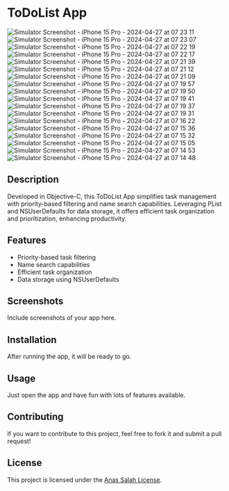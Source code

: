 # ToDoList App

![Simulator Screenshot - iPhone 15 Pro - 2024-04-27 at 07 23 11](https://github.com/Hello07Anas/Todo-List/assets/120333186/efcc56c6-7f8e-477b-9ede-44e33ef4f33b)
![Simulator Screenshot - iPhone 15 Pro - 2024-04-27 at 07 23 07](https://github.com/Hello07Anas/Todo-List/assets/120333186/8a406062-6cfb-48fa-8f7d-2d843d9183fd)
![Simulator Screenshot - iPhone 15 Pro - 2024-04-27 at 07 22 19](https://github.com/Hello07Anas/Todo-List/assets/120333186/8687bf98-da9a-4325-be76-9c06efd9a930)
![Simulator Screenshot - iPhone 15 Pro - 2024-04-27 at 07 22 17](https://github.com/Hello07Anas/Todo-List/assets/120333186/83bd6611-2376-4c68-be87-bb4d36a076ad)
![Simulator Screenshot - iPhone 15 Pro - 2024-04-27 at 07 21 39](https://github.com/Hello07Anas/Todo-List/assets/120333186/e6e431ec-8d79-43fa-8130-feb3c478576f)
![Simulator Screenshot - iPhone 15 Pro - 2024-04-27 at 07 21 12](https://github.com/Hello07Anas/Todo-List/assets/120333186/1a3ead48-bbb8-4ee5-a4a8-13cc309b4779)
![Simulator Screenshot - iPhone 15 Pro - 2024-04-27 at 07 21 09](https://github.com/Hello07Anas/Todo-List/assets/120333186/d2b8e917-a91e-4e21-8dc5-95cb01181490)
![Simulator Screenshot - iPhone 15 Pro - 2024-04-27 at 07 19 57](https://github.com/Hello07Anas/Todo-List/assets/120333186/1cffa186-c6f3-4344-a87b-a5ef9557dfa7)
![Simulator Screenshot - iPhone 15 Pro - 2024-04-27 at 07 19 50](https://github.com/Hello07Anas/Todo-List/assets/120333186/159f6540-146f-46fc-9322-25238ef6abba)
![Simulator Screenshot - iPhone 15 Pro - 2024-04-27 at 07 19 41](https://github.com/Hello07Anas/Todo-List/assets/120333186/86722f9d-2c32-4a79-9658-acdc79271eb3)
![Simulator Screenshot - iPhone 15 Pro - 2024-04-27 at 07 19 37](https://github.com/Hello07Anas/Todo-List/assets/120333186/2758878c-e1e5-40bd-8d20-97e0d2e22c4d)
![Simulator Screenshot - iPhone 15 Pro - 2024-04-27 at 07 19 31](https://github.com/Hello07Anas/Todo-List/assets/120333186/603e7692-6d0e-4490-b8f4-59a53a11a0c6)
![Simulator Screenshot - iPhone 15 Pro - 2024-04-27 at 07 16 22](https://github.com/Hello07Anas/Todo-List/assets/120333186/dc45a196-31c9-4f1e-b87e-dd867346b1c6)
![Simulator Screenshot - iPhone 15 Pro - 2024-04-27 at 07 15 36](https://github.com/Hello07Anas/Todo-List/assets/120333186/7a9c5f72-e8b1-4733-a4b1-8bc34d35b605)
![Simulator Screenshot - iPhone 15 Pro - 2024-04-27 at 07 15 32](https://github.com/Hello07Anas/Todo-List/assets/120333186/72c768f5-7380-48f0-a79a-cf595cb85242)
![Simulator Screenshot - iPhone 15 Pro - 2024-04-27 at 07 15 05](https://github.com/Hello07Anas/Todo-List/assets/120333186/da6ec55c-a0fd-415c-b94c-367dc96b0073)
![Simulator Screenshot - iPhone 15 Pro - 2024-04-27 at 07 14 53](https://github.com/Hello07Anas/Todo-List/assets/120333186/84fcaa3e-4da1-4a7a-85f5-69147767b783)
![Simulator Screenshot - iPhone 15 Pro - 2024-04-27 at 07 14 48](https://github.com/Hello07Anas/Todo-List/assets/120333186/c983aa78-221a-44eb-8aaf-e06afd111d3f)

## Description
Developed in Objective-C,
this ToDoList App simplifies task management with priority-based filtering and name search capabilities.
Leveraging PList and NSUserDefaults for data storage,
it offers efficient task organization and prioritization, enhancing productivity.

## Features
- Priority-based task filtering
- Name search capabilities
- Efficient task organization
- Data storage using NSUserDefaults

## Screenshots
Include screenshots of your app here.

## Installation
After running the app, it will be ready to go.

## Usage
Just open the app and have fun with lots of features available.

## Contributing
If you want to contribute to this project, feel free to fork it and submit a pull request!

## License
This project is licensed under the [Anas Salah License](LICENSE).
